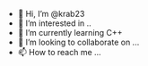 - 👋 Hi, I’m @krab23
- 👀 I’m interested in ..
- 🌱 I’m currently learning C++
- 💞️ I’m looking to collaborate on ...
- 📫 How to reach me ...

<!---
Krab23/Krab23 is a ✨ special ✨ repository because its `README.md` (this file) appears on your GitHub profile.
You can click the Preview link to take a look at your changes.
--->
